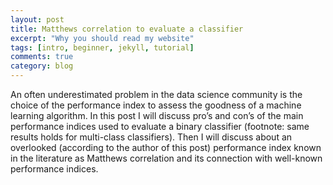 ```yaml
---
layout: post
title: Matthews correlation to evaluate a classifier
excerpt: "Why you should read my website"
tags: [intro, beginner, jekyll, tutorial]
comments: true
category: blog
---
```


An often underestimated problem in the data science community is the choice of the performance index to assess the goodness of a machine learning algorithm. In this post I will discuss pro’s and con’s of the main performance indices used to evaluate a binary classifier (footnote: same results holds for multi-class classifiers). Then I will discuss about an overlooked (according to the author of this post) performance index known in the literature as Matthews correlation and its connection with well-known performance indices.
